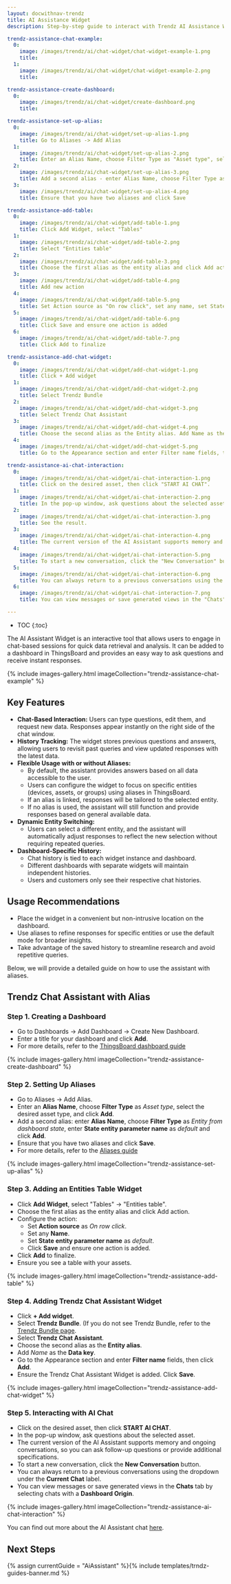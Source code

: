 ```yaml
---
layout: docwithnav-trendz
title: AI Assistance Widget
description: Step-by-step guide to interact with Trendz AI Assistance Widget.

trendz-assistance-chat-example:
  0: 
    image: /images/trendz/ai/chat-widget/chat-widget-example-1.png
    title:
  1: 
    image: /images/trendz/ai/chat-widget/chat-widget-example-2.png
    title:

trendz-assistance-create-dashboard:
  0:
    image: /images/trendz/ai/chat-widget/create-dashboard.png
    title: 

trendz-assistance-set-up-alias:
  0:
    image: /images/trendz/ai/chat-widget/set-up-alias-1.png
    title: Go to Aliases -> Add Alias
  1:
    image: /images/trendz/ai/chat-widget/set-up-alias-2.png
    title: Enter an Alias Name, choose Filter Type as "Asset type", select the desired asset type, and click Add
  2:
    image: /images/trendz/ai/chat-widget/set-up-alias-3.png
    title: Add a second alias - enter Alias Name, choose Filter Type as "Entity from dashboard state", enter State entity parameter name as "default" and click Add
  3:
    image: /images/trendz/ai/chat-widget/set-up-alias-4.png
    title: Ensure that you have two aliases and click Save

trendz-assistance-add-table:
  0:
    image: /images/trendz/ai/chat-widget/add-table-1.png
    title: Click Add Widget, select "Tables"
  1:
    image: /images/trendz/ai/chat-widget/add-table-2.png
    title: Select "Entities table"
  2:
    image: /images/trendz/ai/chat-widget/add-table-3.png
    title: Choose the first alias as the entity alias and click Add action
  3:
    image: /images/trendz/ai/chat-widget/add-table-4.png
    title: Add new action
  4:
    image: /images/trendz/ai/chat-widget/add-table-5.png
    title: Set Action source as "On row click", set any name, set State entity parameter name as "default" and click Save
  5:
    image: /images/trendz/ai/chat-widget/add-table-6.png
    title: Click Save and ensure one action is added
  6:
    image: /images/trendz/ai/chat-widget/add-table-7.png
    title: Click Add to finalize

trendz-assistance-add-chat-widget:
  0:
    image: /images/trendz/ai/chat-widget/add-chat-widget-1.png
    title: Click + Add widget
  1:
    image: /images/trendz/ai/chat-widget/add-chat-widget-2.png
    title: Select Trendz Bundle
  2:
    image: /images/trendz/ai/chat-widget/add-chat-widget-3.png
    title: Select Trendz Chat Assistant
  3:
    image: /images/trendz/ai/chat-widget/add-chat-widget-4.png
    title: Choose the second alias as the Entity alias. Add Name as the Data key.
  4:
    image: /images/trendz/ai/chat-widget/add-chat-widget-5.png
    title: Go to the Appearance section and enter Filter name fields, then click Add.

trendz-assistance-ai-chat-interaction:
  0:
    image: /images/trendz/ai/chat-widget/ai-chat-interaction-1.png
    title: Click on the desired asset, then click "START AI CHAT".
  1:
    image: /images/trendz/ai/chat-widget/ai-chat-interaction-2.png
    title: In the pop-up window, ask questions about the selected asset.
  2:
    image: /images/trendz/ai/chat-widget/ai-chat-interaction-3.png
    title: See the result.
  3:
    image: /images/trendz/ai/chat-widget/ai-chat-interaction-4.png
    title: The current version of the AI Assistant supports memory and ongoing conversations, so you can ask follow-up questions or provide additional specifications.
  4:
    image: /images/trendz/ai/chat-widget/ai-chat-interaction-5.png
    title: To start a new conversation, click the "New Conversation" button.
  5:
    image: /images/trendz/ai/chat-widget/ai-chat-interaction-6.png
    title: You can always return to a previous conversations using the dropdown under the "Current Chat" label.
  6:
    image: /images/trendz/ai/chat-widget/ai-chat-interaction-7.png
    title: You can view messages or save generated views in the "Chats" tab by selecting chats with a "Dashboard Origin".

---
```


* TOC
{:toc}

The AI Assistant Widget is an interactive tool that allows users to engage in chat-based sessions for quick data retrieval and analysis. 
It can be added to a dashboard in ThingsBoard and provides an easy way to ask questions and receive instant responses.

{% include images-gallery.html imageCollection="trendz-assistance-chat-example" %}

## Key Features

* **Chat-Based Interaction:** Users can type questions, edit them, and request new data. Responses appear instantly on the right side of the chat window.
* **History Tracking:** The widget stores previous questions and answers, allowing users to revisit past queries and view updated responses with the latest data.
* **Flexible Usage with or without Aliases:**
  * By default, the assistant provides answers based on all data accessible to the user.
  * Users can configure the widget to focus on specific entities (devices, assets, or groups) using aliases in ThingsBoard.
  * If an alias is linked, responses will be tailored to the selected entity.
  * If no alias is used, the assistant will still function and provide responses based on general available data.
* **Dynamic Entity Switching:**
  * Users can select a different entity, and the assistant will automatically adjust responses to reflect the new selection without requiring repeated queries.
* **Dashboard-Specific History:**
  * Chat history is tied to each widget instance and dashboard.
  * Different dashboards with separate widgets will maintain independent histories.
  * Users and customers only see their respective chat histories.

## Usage Recommendations
  
  * Place the widget in a convenient but non-intrusive location on the dashboard.
  * Use aliases to refine responses for specific entities or use the default mode for broader insights.
  * Take advantage of the saved history to streamline research and avoid repetitive queries.

Below, we will provide a detailed guide on how to use the assistant with aliases.

## Trendz Chat Assistant with Alias

### Step 1. Creating a Dashboard
  * Go to Dashboards -> Add Dashboard -> Create New Dashboard.
  * Enter a title for your dashboard and click **Add**.
  * For more details, refer to the [ThingsBoard dashboard guide](/docs/pe/user-guide/dashboards/)

{% include images-gallery.html imageCollection="trendz-assistance-create-dashboard" %}

### Step 2. Setting Up Aliases
  * Go to Aliases -> Add Alias.
  * Enter an **Alias Name**, choose **Filter Type** as *Asset type*, select the desired asset type, and click **Add**.
  * Add a second alias: enter **Alias Name**, choose **Filter Type** as *Entity from dashboard state*, enter **State entity parameter name** as *default* and click **Add**.
  * Ensure that you have two aliases and click **Save**.
  * For more details, refer to the [Aliases guide](/docs/pe/user-guide/ui/aliases/)

{% include images-gallery.html imageCollection="trendz-assistance-set-up-alias" %}

### Step 3. Adding an Entities Table Widget
  * Click **Add Widget**, select "Tables" → "Entities table".
  * Choose the first alias as the entity alias and click Add action.
  * Configure the action:
    * Set **Action source** as *On row click*.
    * Set any **Name**.
    * Set **State entity parameter name** as *default*.
    * Click **Save** and ensure one action is added.
  * Click **Add** to finalize.
  * Ensure you see a table with your assets.

{% include images-gallery.html imageCollection="trendz-assistance-add-table" %}

### Step 4. Adding Trendz Chat Assistant Widget
  * Click **+ Add widget**.
  * Select **Trendz Bundle**. (If you do not see Trendz Bundle, refer to the [Trendz Bundle page](/docs/trendz/trendz-bundle/).
  * Select **Trendz Chat Assistant**.
  * Choose the second alias as the **Entity alias**.
  * Add *Name* as the **Data key**.
  * Go to the Appearance section and enter **Filter name** fields, then click **Add**.
  * Ensure the Trendz Chat Assistant Widget is added. Click **Save**.

{% include images-gallery.html imageCollection="trendz-assistance-add-chat-widget" %}

### Step 5. Interacting with AI Chat
* Click on the desired asset, then click **START AI CHAT**.
* In the pop-up window, ask questions about the selected asset.
* The current version of the AI Assistant supports memory and ongoing conversations, so you can ask follow-up questions or provide additional specifications.
* To start a new conversation, click the **New Conversation** button.
* You can always return to a previous conversations using the dropdown under the **Current Chat** label.
* You can view messages or save generated views in the **Chats** tab by selecting chats with a **Dashboard Origin**.

{% include images-gallery.html imageCollection="trendz-assistance-ai-chat-interaction" %}

You can find out more about the AI Assistant chat [here](/docs/trendz/ai-assistance-overview/).

## Next Steps

{% assign currentGuide = "AiAssistant" %}{% include templates/trndz-guides-banner.md %}
